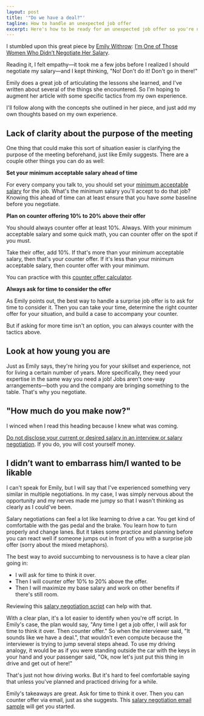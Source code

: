 ```yaml
---
layout: post
title: '"Do we have a deal?"'
tagline: How to handle an unexpected job offer
excerpt: Here's how to be ready for an unexpected job offer so you're not caught off guard.
---
```

I stumbled upon this great piece by [Emily Withrow](https://twitter.com/emilywithrow): [I’m One of Those Women Who Didn’t Negotiate Her Salary](https://medium.com/@emilywithrow/im-one-of-those-women-who-didn-t-negotiate-her-salary-33026ad285e9#.mxoyyxkiy). 

Reading it, I felt empathy—it took me a few jobs before I realized I should negotiate my salary—and I kept thinking, "No! Don't do it! Don't go in there!"

Emily does a great job of articulating the lessons she learned, and I've written about several of the things she encountered. So I'm hoping to augment her article with some specific tactics from my own experience.

I'll follow along with the concepts she outlined in her piece, and just add my own thoughts based on my own experience.

## Lack of clarity about the purpose of the meeting

One thing that could make this sort of situation easier is clarifying the purpose of the meeting beforehand, just like Emily suggests. There are a couple other things you can do as well:

**Set your minimum acceptable salary ahead of time**

For every company you talk to, you should set your [minimum acceptable salary](https://fearlesssalarynegotiation.com/minimum-acceptable-salary/) for the job. What's the minimum salary you'll accept to do that job? Knowing this ahead of time can at least ensure that you have *some* baseline before you negotiate.

**Plan on counter offering 10% to 20% above their offer**

You should always counter offer at least 10%. Always. With your minimum acceptable salary and some quick math, you can counter offer on the spot if you must.

Take their offer, add 10%. If that's more than your minimum acceptable salary, then that's your counter offer. If it's less than your minimum acceptable salary, then counter offer with your minimum.

You can practice with this [counter offer calculator](https://fearlesssalarynegotiation.com/salary-negotiation-script/).

**Always ask for time to consider the offer**

As Emily points out, the best way to handle a surprise job offer is to ask for time to consider it. Then you can take your time, determine the right counter offer for your situation, and build a case to accompany your counter.

But if asking for more time isn't an option, you can always counter with the tactics above.

## Look at how young you are

Just as Emily says, they're hiring you for your skillset and experience, not for living a certain number of years. More specifically, they need your expertise in the same way you need a job! Jobs aren't one-way arrangements—both you and the company are bringing something to the table. That's why you negotiate.

## "How much do you make now?"

I winced when I read this heading because I knew what was coming.

[Do not disclose your current or desired salary in an interview or salary negotiation](https://fearlesssalarynegotiation.com/the-dreaded-salary-question/). If you do, you will cost yourself money.

## I didn’t want to embarrass him/I wanted to be likable

I can't speak for Emily, but I will say that I've experienced something very similar in multiple negotiations. In my case, I was simply nervous about the opportunity and my nerves made me jumpy so that I wasn't thinking as clearly as I could've been.

Salary negotiations can feel a lot like learning to drive a car. You get kind of comfortable with the gas pedal and the brake. You learn how to turn properly and change lanes. But it takes some practice and planning before you can react well if someone jumps out in front of you with a surprise job offer (sorry about the mixed metaphors).

The best way to avoid succumbing to nervousness is to have a clear plan going in:

* I will ask for time to think it over.
* Then I will counter offer 10% to 20% above the offer.
* Then I will maximize my base salary and work on other benefits if there's still room.

Reviewing this [salary negotiation script](https://fearlesssalarynegotiation.com/salary-negotiation-script/) can help with that.

With a clear plan, it's a lot easier to identify when you're off script. In Emily's case, the plan would say, "Any time I get a job offer, I will ask for time to think it over. Then counter offer." So when the interviewer said, "It sounds like we have a deal.", that wouldn't even compute because the interviewer is trying to jump several steps ahead. To use my driving analogy, it would be as if you were standing outside the car with the keys in your hand and your passenger said, "Ok, now let's just put this thing in drive and get out of here!" 

That's just not how driving works. But it's hard to feel comfortable saying that unless you've planned and practiced driving for a while.

Emily's takeaways are great. Ask for time to think it over. Then you can counter offer via email, just as she suggests. This [salary negotiation email sample](http://fearlesssalarynegotiation.com/salary-negotiation-email-sample/) will get you started.

<!--- embedded -->
<script async id="_ck_56960" src="https://forms.convertkit.com/56960?v=5"></script>

<!--- slide-in -->
<script async id="_ck_56939" src="https://forms.convertkit.com/56939?v=5"></script>